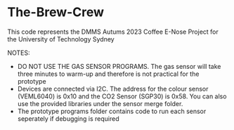 # The-Brew-Crew

This code represents the DMMS Autums 2023 Coffee E-Nose Project for the University of Technology Sydney

NOTES:
- DO NOT USE THE GAS SENSOR PROGRAMS. The gas sensor will take three minutes to warm-up and therefore is not practical for the prototype
- Devices are connected via I2C. The address for the colour sensor (VEML6040) is 0x10 and the CO2 Sensor (SGP30) is 0x58. You can also use the provided libraries under the sensor merge folder.
- The prototype programs folder contains code to run each sensor seperately if debugging is required

